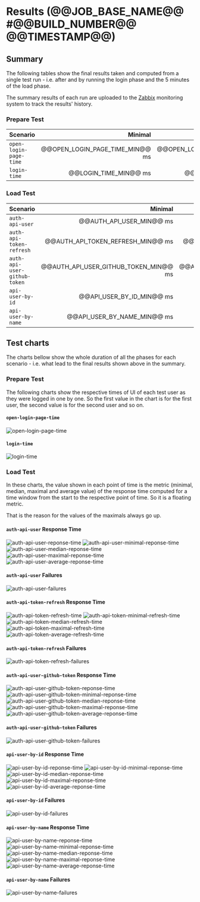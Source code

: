 # Results (@@JOB_BASE_NAME@@ #@@BUILD_NUMBER@@ @@TIMESTAMP@@)
## Summary
The following tables show the final results taken and computed from a single test run - i.e. after and by running the login phase and the 5 minutes of the load phase.

The summary results of each run are uploaded to the
[Zabbix](https://zabbix.devshift.net:9443/zabbix/screens.php?elementid=32&fullscreen=1)
monitoring system to track the results' history.

### Prepare Test
| Scenario | Minimal | Median | Maximal |
| :--- | ---: | ---: | ---: |
| `open-login-page-time` | @@OPEN_LOGIN_PAGE_TIME_MIN@@ ms | @@OPEN_LOGIN_PAGE_TIME_MEDIAN@@ ms | @@OPEN_LOGIN_PAGE_TIME_MAX@@ ms |
| `login-time` | @@LOGIN_TIME_MIN@@ ms | @@LOGIN_TIME_MEDIAN@@ ms | @@LOGIN_TIME_MAX@@ ms |

### Load Test
| Scenario | Minimal | Median | Maximal | Average | Failed |
| :--- | ---: | ---: | ---: | ---: | ---: |
|`auth-api-user`| @@AUTH_API_USER_MIN@@ ms | @@AUTH_API_USER_MEDIAN@@ ms | @@AUTH_API_USER_MAX@@ ms | @@AUTH_API_USER_AVERAGE@@ ms | @@AUTH_API_USER_FAILED@@ |
|`auth-api-token-refresh`| @@AUTH_API_TOKEN_REFRESH_MIN@@ ms | @@AUTH_API_TOKEN_REFRESH_MEDIAN@@ ms | @@AUTH_API_TOKEN_REFRESH_MAX@@ ms | @@AUTH_API_TOKEN_REFRESH_AVERAGE@@ ms | @@AUTH_API_TOKEN_REFRESH_FAILED@@ |
|`auth-api-user-github-token`| @@AUTH_API_USER_GITHUB_TOKEN_MIN@@ ms | @@AUTH_API_USER_GITHUB_TOKEN_MEDIAN@@ ms | @@AUTH_API_USER_GITHUB_TOKEN_MAX@@ ms | @@AUTH_API_USER_GITHUB_TOKEN_AVERAGE@@ ms | @@AUTH_API_USER_GITHUB_TOKEN_FAILED@@ |
|`api-user-by-id`| @@API_USER_BY_ID_MIN@@ ms | @@API_USER_BY_ID_MEDIAN@@ ms | @@API_USER_BY_ID_MAX@@ ms | @@API_USER_BY_ID_AVERAGE@@ ms | @@API_USER_BY_ID_FAILED@@ |
|`api-user-by-name`| @@API_USER_BY_NAME_MIN@@ ms | @@API_USER_BY_NAME_MEDIAN@@ ms | @@API_USER_BY_NAME_MAX@@ ms | @@API_USER_BY_NAME_AVERAGE@@ ms | @@API_USER_BY_NAME_FAILED@@ |

## Test charts
The charts bellow show the whole duration of all the phases for each scenario - i.e. what lead to the final results shown above in the summary.

### Prepare Test
The following charts show the respective times of UI of each test user as they were logged in one by one.
So the first value in the chart is for the first user, the second value is for the second user and so on.

#### `open-login-page-time`
![open-login-page-time](./@@JOB_BASE_NAME@@-@@BUILD_NUMBER@@-open-login-page-time.png)

#### `login-time`
![login-time](./@@JOB_BASE_NAME@@-@@BUILD_NUMBER@@-login-time.png)

### Load Test
In these charts, the value shown in each point of time is the metric (minimal, median, maximal and average value) of the response time
computed for a time window from the start to the respective point of time. So it is a floating metric.

That is the reason for the values of the maximals always go up.
#### `auth-api-user` Response Time
![auth-api-user-reponse-time](./@@JOB_BASE_NAME@@-@@BUILD_NUMBER@@-GET_auth-api-user-response-time.png)
![auth-api-user-minimal-reponse-time](./@@JOB_BASE_NAME@@-@@BUILD_NUMBER@@-GET_auth-api-user-minimal-response-time.png)
![auth-api-user-median-reponse-time](./@@JOB_BASE_NAME@@-@@BUILD_NUMBER@@-GET_auth-api-user-median-response-time.png)
![auth-api-user-maximal-reponse-time](./@@JOB_BASE_NAME@@-@@BUILD_NUMBER@@-GET_auth-api-user-maximal-response-time.png)
![auth-api-user-average-reponse-time](./@@JOB_BASE_NAME@@-@@BUILD_NUMBER@@-GET_auth-api-user-average-response-time.png)
#### `auth-api-user` Failures
![auth-api-user-failures](./@@JOB_BASE_NAME@@-@@BUILD_NUMBER@@-GET_auth-api-user-failures.png)
#### `auth-api-token-refresh` Response Time
![auth-api-token-refresh-time](./@@JOB_BASE_NAME@@-@@BUILD_NUMBER@@-POST_auth-api-token-refresh-response-time.png)
![auth-api-token-minimal-refresh-time](./@@JOB_BASE_NAME@@-@@BUILD_NUMBER@@-POST_auth-api-token-refresh-minimal-response-time.png)
![auth-api-token-median-refresh-time](./@@JOB_BASE_NAME@@-@@BUILD_NUMBER@@-POST_auth-api-token-refresh-median-response-time.png)
![auth-api-token-maximal-refresh-time](./@@JOB_BASE_NAME@@-@@BUILD_NUMBER@@-POST_auth-api-token-refresh-maximal-response-time.png)
![auth-api-token-average-refresh-time](./@@JOB_BASE_NAME@@-@@BUILD_NUMBER@@-POST_auth-api-token-refresh-average-response-time.png)
#### `auth-api-token-refresh` Failures
![auth-api-token-refresh-failures](./@@JOB_BASE_NAME@@-@@BUILD_NUMBER@@-POST_auth-api-token-refresh-failures.png)
#### `auth-api-user-github-token` Response Time
![auth-api-user-github-token-reponse-time](./@@JOB_BASE_NAME@@-@@BUILD_NUMBER@@-GET_auth-api-user-github-token-response-time.png)
![auth-api-user-github-token-minimal-reponse-time](./@@JOB_BASE_NAME@@-@@BUILD_NUMBER@@-GET_auth-api-user-github-token-minimal-response-time.png)
![auth-api-user-github-token-median-reponse-time](./@@JOB_BASE_NAME@@-@@BUILD_NUMBER@@-GET_auth-api-user-github-token-median-response-time.png)
![auth-api-user-github-token-maximal-reponse-time](./@@JOB_BASE_NAME@@-@@BUILD_NUMBER@@-GET_auth-api-user-github-token-maximal-response-time.png)
![auth-api-user-github-token-average-reponse-time](./@@JOB_BASE_NAME@@-@@BUILD_NUMBER@@-GET_auth-api-user-github-token-average-response-time.png)
#### `auth-api-user-github-token` Failures
![auth-api-user-github-token-failures](./@@JOB_BASE_NAME@@-@@BUILD_NUMBER@@-GET_auth-api-user-github-token-failures.png)
#### `api-user-by-id` Response Time
![api-user-by-id-reponse-time](./@@JOB_BASE_NAME@@-@@BUILD_NUMBER@@-GET_api-user-by-id-response-time.png)
![api-user-by-id-minimal-reponse-time](./@@JOB_BASE_NAME@@-@@BUILD_NUMBER@@-GET_api-user-by-id-minimal-response-time.png)
![api-user-by-id-median-reponse-time](./@@JOB_BASE_NAME@@-@@BUILD_NUMBER@@-GET_api-user-by-id-median-response-time.png)
![api-user-by-id-maximal-reponse-time](./@@JOB_BASE_NAME@@-@@BUILD_NUMBER@@-GET_api-user-by-id-maximal-response-time.png)
![api-user-by-id-average-reponse-time](./@@JOB_BASE_NAME@@-@@BUILD_NUMBER@@-GET_api-user-by-id-average-response-time.png)
#### `api-user-by-id` Failures
![api-user-by-id-failures](./@@JOB_BASE_NAME@@-@@BUILD_NUMBER@@-GET_auth-api-user-by-id-failures.png)
####  `api-user-by-name` Response Time
![api-user-by-name-reponse-time](./@@JOB_BASE_NAME@@-@@BUILD_NUMBER@@-GET_api-user-by-name-response-time.png)
![api-user-by-name-minimal-reponse-time](./@@JOB_BASE_NAME@@-@@BUILD_NUMBER@@-GET_api-user-by-name-minimal-response-time.png)
![api-user-by-name-median-reponse-time](./@@JOB_BASE_NAME@@-@@BUILD_NUMBER@@-GET_api-user-by-name-median-response-time.png)
![api-user-by-name-maximal-reponse-time](./@@JOB_BASE_NAME@@-@@BUILD_NUMBER@@-GET_api-user-by-name-maximal-response-time.png)
![api-user-by-name-average-reponse-time](./@@JOB_BASE_NAME@@-@@BUILD_NUMBER@@-GET_api-user-by-name-average-response-time.png)
#### `api-user-by-name` Failures
![api-user-by-name-failures](./@@JOB_BASE_NAME@@-@@BUILD_NUMBER@@-GET_api-user-by-name-failures.png)
